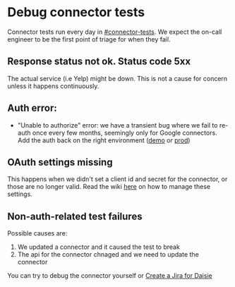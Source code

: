 # Debug connector tests

Connector tests run every day in [#connector-tests](https://app.slack.com/client/T2615V5UK/CC254A2E5). 
We expect the on-call engineer to be the first point of triage for when they fail.

## Response status not ok. Status code 5xx
The actual service (i.e Yelp) might be down. This is not a cause for concern unless it happens continuously.

## Auth error:

- "Unable to authorize" error: we have a transient bug where we fail to re-auth once every few months,
seemingly only for Google connectors. Add the auth back on the right environment 
([demo](https://console.demo.transposit.com/dev/t/transposit-connector-tests/test_runner/deploy/production-keys)
or [prod](https://console.transposit.com/dev/t/transposit-connector-tests/test_runner/deploy/production-keys))

## OAuth settings missing

This happens when we didn't set a client id and secret for the connector, or those are no longer valid.
Read the wiki [here](https://transposit.atlassian.net/wiki/spaces/DEV/pages/656506962/Data+Connectors+Test+Credentials)
on how to manage these settings.

## Non-auth-related test failures

Possible causes are:
1. We updated a connector and it caused the test to break
2. The api for the connector chnaged and we need to update the connector

You can try to debug the connector yourself or [Create a Jira for Daisie](https://console.transposit.com/mc/t/transposit-eng/actions/create_jira_for_daisie)
